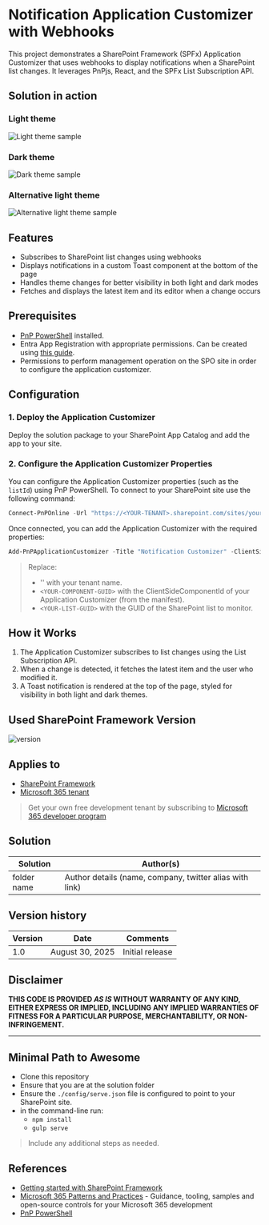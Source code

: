 # Notification Application Customizer with Webhooks

This project demonstrates a SharePoint Framework (SPFx) Application Customizer that uses webhooks to display notifications when a SharePoint list changes. It leverages PnPjs, React, and the SPFx List Subscription API.

## Solution in action

### Light theme
![Light theme sample](<assets/Light theme.gif>)

### Dark theme
![Dark theme sample](<assets/Dark theme.gif>)

### Alternative light theme
![Alternative light theme sample](<assets/Alternative light theme.gif>)

## Features

- Subscribes to SharePoint list changes using webhooks
- Displays notifications in a custom Toast component at the bottom of the page
- Handles theme changes for better visibility in both light and dark modes
- Fetches and displays the latest item and its editor when a change occurs

## Prerequisites

- [PnP PowerShell](https://pnp.github.io/powershell/) installed.
- Entra App Registration with appropriate permissions. Can be created using [this guide](https://pnp.github.io/powershell/articles/registerapplication.html).
- Permissions to perform management operation on the SPO site in order to configure the application customizer.

## Configuration

### 1. Deploy the Application Customizer

Deploy the solution package to your SharePoint App Catalog and add the app to your site.

### 2. Configure the Application Customizer Properties

You can configure the Application Customizer properties (such as the `listId`) using PnP PowerShell.
To connect to your SharePoint site use the following command:

```powershell
Connect-PnPOnline -Url "https://<YOUR-TENANT>.sharepoint.com/sites/yoursite" -ClientId "<YOUR-ENTRA-APP-REG-ID> -Interactive
```

Once connected, you can add the Application Customizer with the required properties:

```powershell
Add-PnPApplicationCustomizer -Title "Notification Customizer" -ClientSideComponentId "<YOUR-COMPONENT-GUID>" -ClientSideComponentProperties "{`"listId`":`"<YOUR-LIST-GUID>`"}" 
```

> Replace:
>- '<YOUR-TENANT>' with your tenant name.
>- `<YOUR-COMPONENT-GUID>` with the ClientSideComponentId of your Application Customizer (from the manifest).
>- `<YOUR-LIST-GUID>` with the GUID of the SharePoint list to monitor.

## How it Works

1. The Application Customizer subscribes to list changes using the List Subscription API.
2. When a change is detected, it fetches the latest item and the user who modified it.
3. A Toast notification is rendered at the top of the page, styled for visibility in both light and dark themes.

## Used SharePoint Framework Version

![version](https://img.shields.io/badge/version-1.21.1-green.svg)

## Applies to

- [SharePoint Framework](https://aka.ms/spfx)
- [Microsoft 365 tenant](https://docs.microsoft.com/en-us/sharepoint/dev/spfx/set-up-your-developer-tenant)

> Get your own free development tenant by subscribing to [Microsoft 365 developer program](http://aka.ms/o365devprogram)

## Solution

| Solution    | Author(s)                                               |
| ----------- | ------------------------------------------------------- |
| folder name | Author details (name, company, twitter alias with link) |

## Version history

| Version | Date             | Comments        |
| ------- | ---------------- | --------------- |
| 1.0     | August 30, 2025 | Initial release |

## Disclaimer

**THIS CODE IS PROVIDED _AS IS_ WITHOUT WARRANTY OF ANY KIND, EITHER EXPRESS OR IMPLIED, INCLUDING ANY IMPLIED WARRANTIES OF FITNESS FOR A PARTICULAR PURPOSE, MERCHANTABILITY, OR NON-INFRINGEMENT.**

---

## Minimal Path to Awesome

- Clone this repository
- Ensure that you are at the solution folder
- Ensure the `./config/serve.json` file is configured to point to your SharePoint site.
- in the command-line run:
  - `npm install`
  - `gulp serve`

> Include any additional steps as needed.

## References

- [Getting started with SharePoint Framework](https://docs.microsoft.com/en-us/sharepoint/dev/spfx/set-up-your-developer-tenant)
- [Microsoft 365 Patterns and Practices](https://aka.ms/m365pnp) - Guidance, tooling, samples and open-source controls for your Microsoft 365 development
- [PnP PowerShell](https://pnp.github.io/powershell/) 
